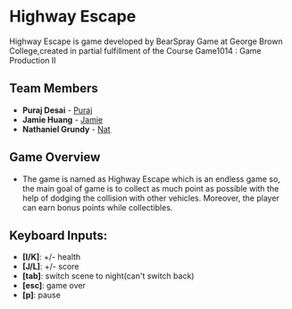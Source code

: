 # Highway Escape
Highway Escape is game developed by BearSpray Game at George Brown College,created in partial fulfillment of the Course Game1014 : Game Production II

## Team Members
* **Puraj Desai** - [Puraj](https://github.com/puraj123)
* **Jamie Huang** - [Jamie](https://github.com/jamiecch)
* **Nathaniel Grundy** - [Nat](https://github.com/Keladinus)


## Game Overview
* The game is named as Highway Escape which is an endless game so, the main goal of game is to collect as much point as possible with 
the help of dodging the collision with other vehicles. Moreover, the player can earn bonus points while collectibles.

## Keyboard Inputs:
* **[I/K]**: +/- health
* **[J/L]**: +/- score
* **[tab]**: switch scene to night(can't switch back)
* **[esc]**: game over
* **[p]**: pause
